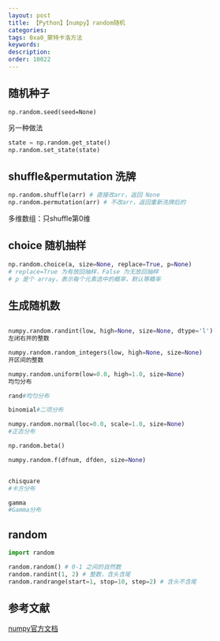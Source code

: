 ```yaml
---
layout: post
title: 【Python】【numpy】random随机
categories:
tags: 0xa0_蒙特卡洛方法
keywords:
description:
order: 10022
---
```


<!--
## 最佳实践
np.random.choice 只能针对规整的数组或矩阵进行choice  
a=random.shuffle;a[:3]会改变原序列  


```py
# random 可以针对非矩阵
# 有放回抽样
all_papers=[[1,[2]],[3,[4]]]
random.choices(all_papers,k=2)
# random.choice(all_papers) # 单个抽样

# 无放回抽样
random.sample(all_papers,k=2)
``` -->


## 随机种子
```
np.random.seed(seed=None)
```

另一种做法
```py
state = np.random.get_state()
np.random.set_state(state)
```

## shuffle&permutation 洗牌
```python
np.random.shuffle(arr) # 直接改arr，返回 None
np.random.permutation(arr) # 不改arr，返回重新洗牌后的
```

多维数组：只shuffle第0维


## choice 随机抽样
```python
np.random.choice(a, size=None, replace=True, p=None)
# replace=True 为有放回抽样，False 为无放回抽样
# p 是个 array，表示每个元素选中的概率，默认等概率
```

## 生成随机数
```py

numpy.random.randint(low, high=None, size=None, dtype='l')
左闭右开的整数

numpy.random.random_integers(low, high=None, size=None)
开区间的整数

numpy.random.uniform(low=0.0, high=1.0, size=None)
均匀分布

rand#均匀分布

binomial#二项分布

numpy.random.normal(loc=0.0, scale=1.0, size=None)
#正态分布

np.random.beta()

numpy.random.f(dfnum, dfden, size=None)


chisquare
#卡方分布

gamma
#Gamma分布


```

## random

```python
import random

random.random() # 0-1 之间的自然数
random.randint(1, 2) # 整数，含头含尾
random.randrange(start=1, stop=10, step=2) # 含头不含尾

```

## 参考文献
[numpy官方文档](https://docs.scipy.org/doc/numpy/reference/routines.random.html)
